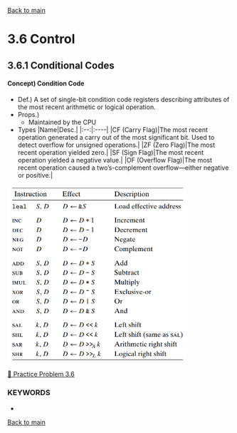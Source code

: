 [Back to main](https://github.com/JoonHyeok-hozy-Kim/computer_systems_study#readme)

# 3.6 Control

## 3.6.1 Conditional Codes
#### Concept) Condition Code
* Def.) A set of single-bit condition code registers describing attributes of the most recent arithmetic or logical operation.
* Props.)
  * Maintained by the CPU
* Types
  |Name|Desc.|
  |:--:|:----|
  |CF (Carry Flag)|The most recent operation generated a carry out of the most significant bit. Used to detect overflow for unsigned operations.|
  |ZF (Zero Flag)|The most recent operation yielded zero.|
  |SF (Sign Flag)|The most recent operation yielded a negative value.|
  |OF (Overflow Flag)|The most recent operation caused a two’s-complement overflow—either negative or positive.|



<p align="left">
  <img src="https://github.com/JoonHyeok-hozy-Kim/computer_systems_study/blob/main/contents/ch_03/images/03_05_01_operations_notations.png" width="80%">
</p>

[:orange_book: Practice Problem 3.6](https://github.com/JoonHyeok-hozy-Kim/computer_systems_study/blob/main/contents/ch_03/problems/practice_problems.md#practice-problem-36)




### KEYWORDS
* 


[Back to main](https://github.com/JoonHyeok-hozy-Kim/computer_systems_study#readme)